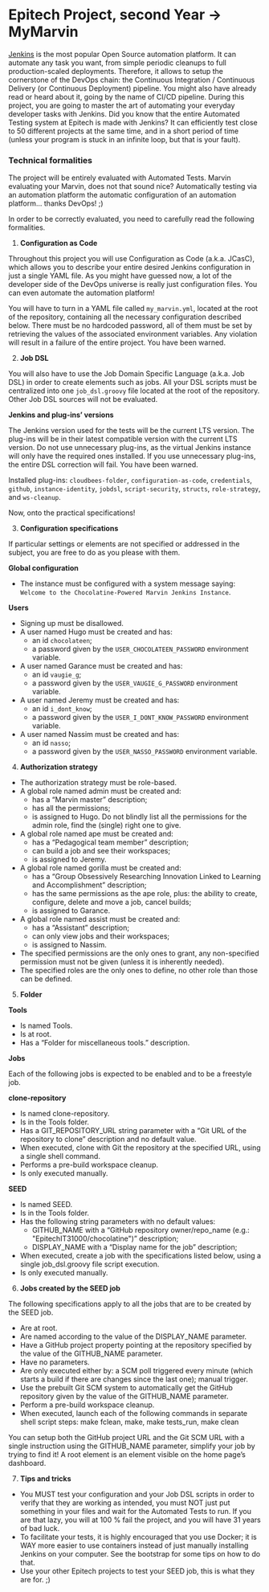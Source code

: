 # Epitech Project, second Year -> MyMarvin

[Jenkins](https://www.jenkins.io/) is the most popular Open Source automation platform. It can automate any task you want, from simple periodic cleanups to full production-scaled deployments. Therefore, it allows to setup the cornerstone of the DevOps chain: the Continuous Integration / Continuous Delivery (or Continuous Deployment) pipeline. You might also have already read or heard about it, going by the name of CI/CD pipeline. During this project, you are going to master the art of automating your everyday developer tasks with Jenkins. Did you know that the entire Automated Testing system at Epitech is made with Jenkins? It can efficiently test close to 50 different projects at the same time, and in a short period of time (unless your program is stuck in an infinite loop, but that is your fault).

### Technical formalities

The project will be entirely evaluated with Automated Tests. Marvin evaluating your Marvin, does not that sound nice? Automatically testing via an automation platform the automatic configuration of an automation platform... thanks DevOps! ;)

In order to be correctly evaluated, you need to carefully read the following formalities.

1. **Configuration as Code**

Throughout this project you will use Configuration as Code (a.k.a. JCasC), which allows you to describe your entire desired Jenkins configuration in just a single YAML file. As you might have guessed now, a lot of the developer side of the DevOps universe is really just configuration files. You can even automate the automation platform!

You will have to turn in a YAML file called `my_marvin.yml`, located at the root of the repository, containing all the necessary configuration described below. There must be no hardcoded password, all of them must be set by retrieving the values of the associated environment variables. Any violation will result in a failure of the entire project. You have been warned.

2. **Job DSL**

You will also have to use the Job Domain Specific Language (a.k.a. Job DSL) in order to create elements such as jobs. All your DSL scripts must be centralized into one `job_dsl.groovy` file located at the root of the repository. Other Job DSL sources will not be evaluated.

**Jenkins and plug-ins’ versions**

The Jenkins version used for the tests will be the current LTS version. The plug-ins will be in their latest compatible version with the current LTS version. Do not use unnecessary plug-ins, as the virtual Jenkins instance will only have the required ones installed. If you use unnecessary plug-ins, the entire DSL correction will fail. You have been warned.

Installed plug-ins: `cloudbees-folder`, `configuration-as-code`, `credentials`, `github`, `instance-identity`, `jobdsl`, `script-security`, `structs`, `role-strategy`, and `ws-cleanup`.

Now, onto the practical specifications!

3. **Configuration specifications**

If particular settings or elements are not specified or addressed in the subject, you are free to do as you please with them.

**Global configuration**

- The instance must be configured with a system message saying: `Welcome to the Chocolatine-Powered Marvin Jenkins Instance`.

**Users**

- Signing up must be disallowed.
- A user named Hugo must be created and has:
  - an id `chocolateen`;
  - a password given by the `USER_CHOCOLATEEN_PASSWORD` environment variable.
- A user named Garance must be created and has:
  - an id `vaugie_g`;
  - a password given by the `USER_VAUGIE_G_PASSWORD` environment variable.
- A user named Jeremy must be created and has:
  - an id `i_dont_know`;
  - a password given by the `USER_I_DONT_KNOW_PASSWORD` environment variable.
- A user named Nassim must be created and has:
  - an id `nasso`;
  - a password given by the `USER_NASSO_PASSWORD` environment variable.

4. **Authorization strategy**

- The authorization strategy must be role-based.
- A global role named admin must be created and:
  - has a “Marvin master” description;
  - has all the permissions;
  - is assigned to Hugo. Do not blindly list all the permissions for the admin role, find the (single) right one to give.
- A global role named ape must be created and:
  - has a “Pedagogical team member” description;
  - can build a job and see their workspaces;
  - is assigned to Jeremy.
- A global role named gorilla must be created and:
  - has a “Group Obsessively Researching Innovation Linked to Learning and Accomplishment” description;
  - has the same permissions as the ape role, plus: the ability to create, configure, delete and move a job, cancel builds;
  - is assigned to Garance.
- A global role named assist must be created and:
  - has a “Assistant” description;
  - can only view jobs and their workspaces;
  - is assigned to Nassim.
- The specified permissions are the only ones to grant, any non-specified permission must not be given (unless it is inherently needed).
- The specified roles are the only ones to define, no other role than those can be defined.

5. **Folder**

**Tools**

- Is named Tools.
- Is at root.
- Has a “Folder for miscellaneous tools.” description.

**Jobs**

Each of the following jobs is expected to be enabled and to be a freestyle job.

**clone-repository**

- Is named clone-repository.
- Is in the Tools folder.
- Has a GIT_REPOSITORY_URL string parameter with a “Git URL of the repository to clone” description and no default value.
- When executed, clone with Git the repository at the specified URL, using a single shell command.
- Performs a pre-build workspace cleanup.
- Is only executed manually.

**SEED**

- Is named SEED.
- Is in the Tools folder.
- Has the following string parameters with no default values:
  - GITHUB_NAME with a “GitHub repository owner/repo_name (e.g.: "EpitechIT31000/chocolatine")” description;
  - DISPLAY_NAME with a “Display name for the job” description;
- When executed, create a job with the specifications listed below, using a single job_dsl.groovy file script execution.
- Is only executed manually.

6. **Jobs created by the SEED job**

The following specifications apply to all the jobs that are to be created by the SEED job.

- Are at root.
- Are named according to the value of the DISPLAY_NAME parameter.
- Have a GitHub project property pointing at the repository specified by the value of the GITHUB_NAME parameter.
- Have no parameters.
- Are only executed either by: a SCM poll triggered every minute (which starts a build if there are changes since the last one); manual trigger.
- Use the prebuilt Git SCM system to automatically get the GitHub repository given by the value of the GITHUB_NAME parameter.
- Perform a pre-build workspace cleanup.
- When executed, launch each of the following commands in separate shell script steps: make fclean, make, make tests_run, make clean

You can setup both the GitHub project URL and the Git SCM URL with a single instruction using the GITHUB_NAME parameter, simplify your job by trying to find it! A root element is an element visible on the home page’s dashboard.

7. **Tips and tricks**

- You MUST test your configuration and your Job DSL scripts in order to verify that they are working as intended, you must NOT just put something in your files and wait for the Automated Tests to run. If you are that lazy, you will at 100 % fail the project, and you will have 31 years of bad luck.
- To facilitate your tests, it is highly encouraged that you use Docker; it is WAY more easier to use containers instead of just manually installing Jenkins on your computer. See the bootstrap for some tips on how to do that.
- Use your other Epitech projects to test your SEED job, this is what they are for. ;)
